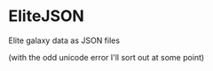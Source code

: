 EliteJSON
=========

Elite galaxy data as JSON files

(with the odd unicode error I'll sort out at some point)